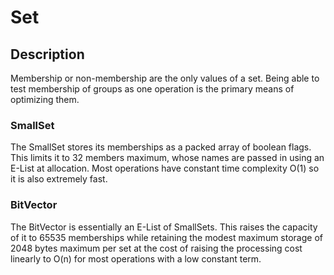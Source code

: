# Set

## Description

Membership or non-membership are the only values of a set.  Being able to test membership of groups as one operation is the primary means of optimizing them.

### SmallSet

The SmallSet stores its memberships as a packed array of boolean flags.  This limits it to 32 members maximum, whose names are passed in using an E-List at allocation.  Most operations have constant time complexity O(1) so it is also extremely fast.

### BitVector

The BitVector is essentially an E-List of SmallSets.  This raises the capacity of it to 65535 memberships while retaining the modest maximum storage of 2048 bytes maximum per set at the cost of raising the processing cost linearly to O(n) for most operations with a low constant term.
